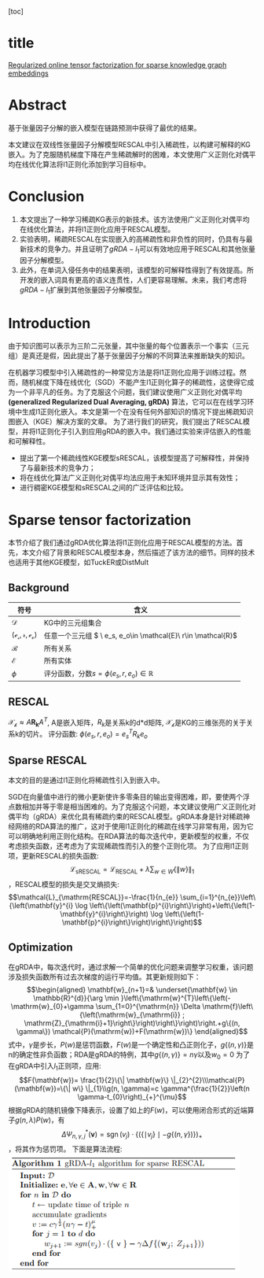 [toc]

# title

[Regularized online tensor factorization for sparse knowledge graph embeddings](https://link.springer.com/article/10.1007/s00521-022-07796-z)

# Abstract

基于张量因子分解的嵌入模型在链路预测中获得了最优的结果。

本文建议在双线性张量因子分解模型RESCAL中引入稀疏性，以构建可解释的KG嵌入。为了克服随机梯度下降在产生稀疏解时的困难，本文使用广义正则化对偶平均在线优化算法将l1正则化添加到学习目标中。

# Conclusion

1. 本文提出了一种学习稀疏KG表示的新技术。该方法使用广义正则化对偶平均在线优化算法，并将l1正则化应用于RESCAL模型。
2. 实验表明，稀疏RESCAL在实现嵌入的高稀疏性和非负性的同时，仍具有与最新技术的竞争力。并且证明了$gRDA-l_1$可以有效地应用于RESCAL和其他张量因子分解模型。
3. 此外，在单词入侵任务中的结果表明，该模型的可解释性得到了有效提高。所开发的嵌入词具有更高的语义连贯性，人们更容易理解。未来，我们考虑将$gRDA-l_1$扩展到其他张量因子分解模型。

# Introduction

由于知识图可以表示为三阶二元张量，其中张量的每个位置表示一个事实（三元组）是真还是假，因此提出了基于张量因子分解的不同算法来推断缺失的知识。

在机器学习模型中引入稀疏性的一种常见方法是将l1正则化应用于训练过程。然而，随机梯度下降在线优化（SGD）不能产生l1正则化算子的稀疏性，这使得它成为一个非平凡的任务。为了克服这个问题，我们建议使用广义正则化对偶平均 **(generalized Regularized Dual Averaging, gRDA)** 算法，它可以在在线学习环境中生成l1正则化嵌入。本文是第一个在没有任何外部知识的情况下提出稀疏知识图嵌入（KGE）解决方案的文章。
为了进行我们的研究，我们提出了RESCAL模型，并将l1正则化子引入到应用gRDA的嵌入中。我们通过实验来评估嵌入的性能和可解释性。

- 提出了第一个稀疏线性KGE模型sRESCAL，该模型提高了可解释性，并保持了与最新技术的竞争力；
- 将在线优化算法广义正则化对偶平均法应用于未知环境并显示其有效性；
- 进行稠密KGE模型和sRESCAL之间的广泛评估和比较。

# Sparse tensor factorization

本节介绍了我们通过gRDA优化算法将l1正则化应用于RESCAL模型的方法。首先，本文介绍了背景和RESCAL模型本身，然后描述了该方法的细节。同样的技术也适用于其他KGE模型，如TuckER或DistMult

## Background

| 符号                      | 含义                                                            |
|---------------------------|---------------------------------------------------------------|
| $\mathcal{D}$             | KG中的三元组集合                                                |
| $\mathcal{(e_s, r, e_o)}$ | 任意一个三元组 $ \\ e_s, e_o\in \mathcal{E}\\ r\in \mathcal{R}$ |
| $\mathcal{R}$             | 所有关系                                                        |
| $\mathcal{E}$             | 所有实体                                                        |
| $\phi$                    | 评分函数，分数$s=\phi(e_s, r, e_o) \in \mathbb{R}$               |

## RESCAL

$\mathcal{X_k}\approx A\mathbf{R_k}A^T$, A是嵌入矩阵，$R_k$是关系k的d*d矩阵, $\mathcal{X_k}$是KG的三维张亮的关于关系k的切片。
评分函数: $\phi(e_s, r, e_o) = e_s^TR_ke_o$

## Sparse RESCAL

本文的目的是通过l1正则化将稀疏性引入到嵌入中。

SGD在向量值中进行的微小更新使许多零条目的输出变得困难，即，要使两个浮点数相加并等于零是相当困难的。为了克服这个问题，本文建议使用广义正则化对偶平均（gRDA）来优化具有稀疏约束的RESCAL模型。gRDA本身是针对稀疏神经网络的RDA算法的推广，这对于使用l1正则化的稀疏在线学习非常有用，因为它可以明确地利用正则化结构。在RDA算法的每次迭代中，更新模型的权重，不仅考虑损失函数，还考虑为了实现稀疏性而引入的整个正则化项。
为了应用l1正则项，更新RESCAL的损失函数:$$\mathcal{L}_{\mathrm{sRESCAL}}=\mathcal{L}_{\mathrm{RESCAL}}+\lambda \sum_{w \in W}\{\| w\} \|_{1}$$，RESCAL模型的损失是交叉熵损失: $$\mathcal{L}_{\mathrm{RESCAL}}=-\frac{1}{n_{e}} \sum_{i=1}^{n_{e}}\left\{\left(\mathbf{y}^{i} \log \left\{\left(\mathbf{p}^{i}\right\}\right)+\left\{\left(1-\mathbf{y}^{i}\right\}\right) \log \left\{\left(1-\mathbf{p}^{i}\right\}\right)\right\}\right)$$

## Optimization

在gRDA中，每次迭代时，通过求解一个简单的优化问题来调整学习权重，该问题涉及损失函数所有过去次梯度的运行平均值。其更新规则如下：$$\begin{aligned}
\mathbf{w}_{n+1}=& \underset{\mathbf{w} \in \mathbb{R}^{d}}{\arg \min }\left\{\mathrm{w}^{T}\left\{\left(-\mathrm{w}_{0}+\gamma \sum_{1=0}^{\mathrm{n}} \Delta \mathrm{f}\left\{\left(\mathrm{w}_{\mathrm{i}} ; \mathrm{Z}_{\mathrm{i}+1}\right\}\right)\right\}\right)\right.+g\{(n, \gamma\}) \mathcal{P}(\mathrm{w})+F(\mathrm{w})\}
\end{aligned}$$
式中，$\gamma$是步长，$P(w)$是惩罚函数，$F(w)$是一个确定性和凸正则化子，$g\{(n,\gamma)\}$是n的确定性非负函数；RDA是gRDA的特例，其中$g\{(n,\gamma)\}=n\gamma$以及$w_0=0$
为了在gRDA中引入$l_1$正则项，应用: $$F(\mathbf{w})=   \frac{1}{2}\{\| \mathbf{w}\} \|_{2}^{2}\\\mathcal{P}(\mathbf{w})=\{\| w\} \|_{1}\\g(n, \gamma)=c \gamma^{\frac{1}{2}}\left(n \gamma-t_{0}\right)_{+}^{\mu}$$
根据gRDA的随机镜像下降表示，设置了如上的$F(w)$，可以使用闭合形式的近端算子$g(n,\lambda)P(w)$，有$$\Delta \Psi_{n, \gamma, j}^{*}(\mathbf{v})=\operatorname{sgn}\left(v_{j}\right) \cdot\left\{\left(\left\{\mid v_{j}\right\} \mid-g\{(n, \gamma\})\right\}\right)_{+}$$，将其作为惩罚项。
下面是算法流程:
![1664267446638](image/sRESCAL/1664267446638.png)
